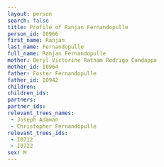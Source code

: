 ```yaml
---
layout: person
search: false
title: Profile of Ranjan Fernandopulle
person_id: I0966
first_name: Ranjan
last_name: Fernandopulle
full_name: Ranjan Fernandopulle
mother: Beryl Victorine Ratnam Rodrigo Candappa
mother_id: I0964
father: Foster Fernandopulle
father_id: I0942
children:
children_ids:
partners:
partner_ids:
relevant_trees_names:
 - Joseph Adaman
 - Christopher Fernandopulle
relevant_trees_ids:
 - I0712
 - I0722
sex: M
---
```


